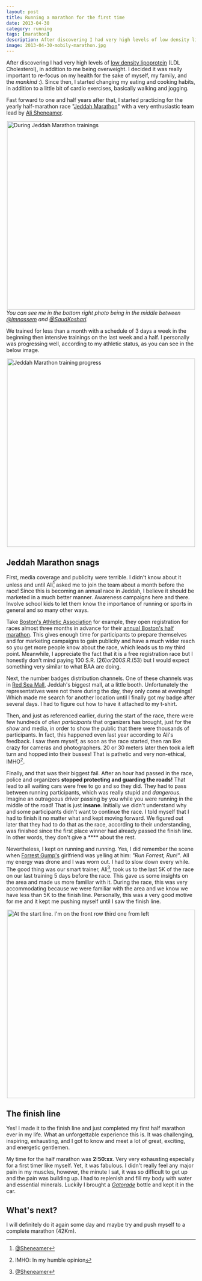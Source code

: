 ```yaml
---
layout: post
title: Running a marathon for the first time
date: 2013-04-30
category: running
tags: [marathon]
description: After discovering I had very high levels of low density lipoprotein (LDL Cholesterol), in addition to me being overweight. I decided it was really important to re-focus on my health for the sake of myself, my family, and the *mankind* :).
image: 2013-04-30-mobily-marathon.jpg
---
```


After discovering I had very high levels of [low density lipoprotein](http://en.wikipedia.org/wiki/Low-density_lipoprotein) (LDL Cholesterol), in addition to me being overweight. I decided it was really important to re-focus on my health for the sake of myself, my family, and the *mankind* :). Since then, I started changing my eating and cooking habits, in addition to a little bit of cardio exercises, basically walking and jogging.

Fast forward to one and half years after that, I started practicing for the yearly half-marathon race "[Jeddah Marathon](http://jeddah-marathon.com/)" with a very enthusiastic team lead by [Ali Sheneamer](https://twitter.com/sheneamer).

<a href="http://yraffah.com/assets/2013-04-marathon-training.jpg"><img src="http://yraffah.com/assets/2013-04-marathon-training-web.jpg" alt="During Jeddah Marathon trainings" width="500" style="display:block;margin:auto;" /></a>
*You can see me in the bottom right photo being in the middle between [@lmnassem](https://twitter.com/lmnassem) and [@SaudKoshari](https://twitter.com/SaudKoshari).*

We trained for less than a month with a schedule of 3 days a week in the beginning then intensive trainings on the last week and a half. I personally was progressing well, according to my athletic status, as you can see in the below image.

<a href="http://yraffah.com/assets/2013-04-30-marathon-training.png"><img src="http://yraffah.com/assets/2013-04-30-marathon-training-web.jpg" alt="Jeddah Marathon training progress" width="500" style="display:block;margin:auto;" /></a>

## Jeddah Marathon snags
First, media coverage and publicity were terrible. I didn't know about it unless and until Ali[^1] asked me to join the team about a month before the race! Since this is becoming an annual race in Jeddah, I believe it should be marketed in a much better manner. Awareness campaigns here and there. Involve school kids to let them know the importance of running or sports in general and so many other ways.

Take [Boston's Athletic Association](http://www.baa.org/) for example, they open registration for races almost three months in advance for their [annual Boston's half marathon](http://www.baa.org/races/half-marathon/participant-information.aspx). This gives enough time for participants to prepare themselves and for marketing campaigns to gain publicity and have a much wider reach so you get more people know about the race, which leads us to my third point. Meanwhile, I appreciate the fact that it is a free registration race but I honestly don't mind paying 100 S.R. ($26) or 200 S.R. ($53) but I would expect something very similar to what BAA are doing.

Next, the number badges distribution channels. One of these channels was in [Red Sea Mall](http://www.redseamall.com/), Jeddah's biggest mall, at a little booth. Unfortunately the representatives were not there during the day, they only come at evenings! Which made me search for another location until I finally got my badge after several days. I had to figure out how to have it attached to my t-shirt.

Then, and just as referenced earlier, during the start of the race, there were few hundreds of *alien participants* that organizers has brought, just for the *show* and media, in order to show the public that there were thousands of participants. In fact, this happened even last year according to Ali's feedback. I saw them myself, as soon as the race started, then ran like crazy for cameras and photographers. 20 or 30 meters later then took a left turn and hopped into their busses! That is pathetic and very non-ethical, IMHO[^2].

Finally, and that was their biggest fail. After an hour had passed in the race, police and organizers **stopped protecting and guarding the roads!** That lead to all waiting cars were free to go and so they did. They had to pass between running participants, which was really stupid and *dangerous*. Imagine an outrageous driver passing by you while you were running in the middle of the road! That is just **insane**. Initially we didn't understand why and some participants didn't want to continue the race. I told myself that I had to finish it no matter what and kept moving forward. We figured out later that they had to do that as the race, according to their understanding, was finished since the first place winner had already passed the finish line. In other words, they don't give a \*\*\*\* about the rest.

Nevertheless, I kept on running and running. Yes, I did remember the scene when [Forrest Gump's](http://en.wikipedia.org/wiki/Forrest_Gump) girlfriend was yelling at him: *"Run Forrest, Run!"*. All my energy was drone and I was worn out. I had to slow down every while. The good thing was our smart trainer, Ali[^1], took us to the last 5K of the race on our last training 5 days before the race. This gave us some insights on the area and made us more familiar with it. During the race, this was very accommodating because we were familiar with the area and we know we have less than 5K to the finish line. Personally, this was a very good motive for me and it kept me pushing myself until I saw the finish line.

<a href="http://yraffah.com/assets/2013-04-30-mobily-marathon.jpg"><img src="http://yraffah.com/assets/2013-04-30-mobily-marathon.jpg" alt="At the start line. I'm on the front row third one from left" width="500" style="display:block;margin:auto;" /></a>

## The finish line
Yes! I made it to the finish line and just completed my first half marathon ever in my life. What an unforgettable experience this is. It was challenging, inspiring, exhausting, and I got to know and meet a lot of great, exciting, and energetic gentlemen.

My time for the half marathon was **2:50:xx**. Very very exhausting especially for a first timer like myself. Yet, it was fabulous. I didn't really feel any major pain in my muscles, however, the minute I sat, it was so difficult to get up and the pain was building up. I had to replenish and fill my body with water and essential minerals. Luckily I brought a [*Gatorade*](http://en.wikipedia.org/wiki/Gatorade) bottle and kept it in the car.

## What's next?
I will definitely do it again some day and maybe try and push myself to a complete marathon (42Km).

[^1]: [@Sheneamer](https://twitter.com/sheneamer)
[^2]: IMHO: In my humble opinion